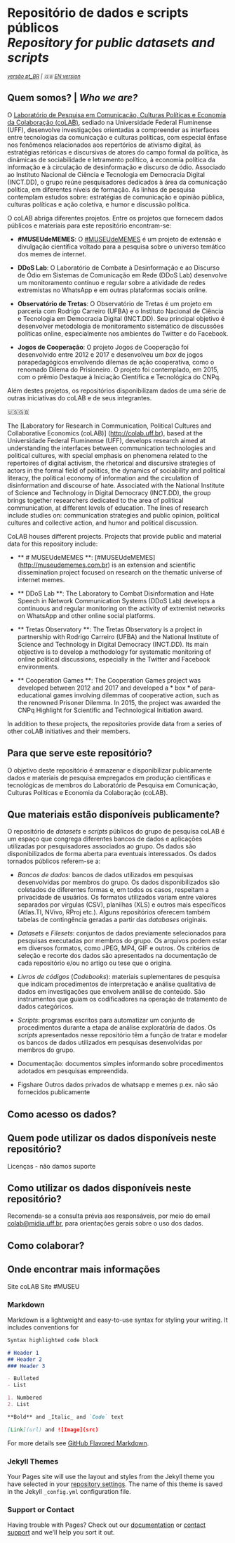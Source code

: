 # Repositório de dados e scripts públicos <br>*Repository for public datasets and scripts*

<small>*[versão pt_BR](https://github.com/coLAB-UFF/colab-uff.github.io/edit/main/README.md) | :uk: [EN version](https://github.com/coLAB-UFF/colab-uff.github.io/edit/main/en/README.md)*</small>

## Quem somos? | *Who we are?*

O [Laboratório de Pesquisa em Comunicação, Culturas Políticas e Economia da Colaboração (coLAB)](http://colab.uff.br), sediado na Universidade Federal Fluminense (UFF), desenvolve investigações orientadas a compreender as interfaces entre tecnologias da comunicação e culturas políticas, com especial ênfase nos fenômenos relacionados aos repertórios de ativismo digital, às estratégias retóricas e discursivas de atores do campo formal da política, às dinâmicas de sociabilidade e letramento político, à economia política da informação e à circulação de desinformação e discurso de ódio. Associado ao Instituto Nacional de Ciência e Tecnologia em Democracia Digital (INCT.DD), o grupo reúne pesquisadores dedicados à área da comunicação política, em diferentes níveis de formação. As linhas de pesquisa contemplam estudos sobre: estratégias de comunicação e opinião pública, culturas políticas e ação coletiva, e humor e discussão política.

O coLAB abriga diferentes projetos. Entre os projetos que fornecem dados públicos e materiais para este repositório encontram-se:

* **#MUSEUdeMEMES**: O [#MUSEUdeMEMES](http://museudememes.com.br) é um projeto de extensão e divulgação científica voltado para a pesquisa sobre o universo temático dos memes de internet. 

* **DDoS Lab**: O Laboratório de Combate à Desinformação e ao Discurso de Ódio em Sistemas de Comunicação em Rede (DDoS Lab) desenvolve um monitoramento contínuo e regular sobre a atividade de redes extremistas no WhatsApp e em outras plataformas sociais online.

* **Observatório de Tretas**: O Observatório de Tretas é um projeto em parceria com Rodrigo Carreiro (UFBA) e o Instituto Nacional de Ciência e Tecnologia em Democracia Digital (INCT.DD). Seu principal objetivo é desenvolver metodologia de monitoramento sistemático de discussões políticas online, especialmente nos ambientes do Twitter e do Facebook.

* **Jogos de Cooperação**: O projeto Jogos de Cooperação foi desenvolvido entre 2012 e 2017 e desenvolveu um *box* de jogos parapedagógicos envolvendo dilemas de ação cooperativa, como o renomado Dilema do Prisioneiro. O projeto foi contemplado, em 2015, com o prêmio Destaque à Iniciação Científica e Tecnológica do CNPq.

Além destes projetos, os repositórios disponibilizam dados de uma série de outras iniciativas do coLAB e de seus integrantes.

:us::uk:

The [Laboratory for Research in Communication, Political Cultures and Collaborative Economics (coLAB)] (http://colab.uff.br), based at the Universidade Federal Fluminense (UFF), develops research aimed at understanding the interfaces between communication technologies and political cultures, with special emphasis on phenomena related to the repertoires of digital activism, the rhetorical and discursive strategies of actors in the formal field of politics, the dynamics of sociability and political literacy, the political economy of information and the circulation of disinformation and discourse of hate. Associated with the National Institute of Science and Technology in Digital Democracy (INCT.DD), the group brings together researchers dedicated to the area of ​​political communication, at different levels of education. The lines of research include studies on: communication strategies and public opinion, political cultures and collective action, and humor and political discussion.

CoLAB houses different projects. Projects that provide public and material data for this repository include:

* ** # MUSEUdeMEMES **: [#MUSEUdeMEMES] (http://museudememes.com.br) is an extension and scientific dissemination project focused on research on the thematic universe of internet memes.

* ** DDoS Lab **: The Laboratory to Combat Disinformation and Hate Speech in Network Communication Systems (DDoS Lab) develops a continuous and regular monitoring on the activity of extremist networks on WhatsApp and other online social platforms.

* ** Tretas Observatory **: The Tretas Observatory is a project in partnership with Rodrigo Carreiro (UFBA) and the National Institute of Science and Technology in Digital Democracy (INCT.DD). Its main objective is to develop a methodology for systematic monitoring of online political discussions, especially in the Twitter and Facebook environments.

* ** Cooperation Games **: The Cooperation Games project was developed between 2012 and 2017 and developed a * box * of para-educational games involving dilemmas of cooperative action, such as the renowned Prisoner Dilemma. In 2015, the project was awarded the CNPq Highlight for Scientific and Technological Initiation award.

In addition to these projects, the repositories provide data from a series of other coLAB initiatives and their members.

## Para que serve este repositório?

O objetivo deste repositório é armazenar e disponibilizar publicamente dados e materiais de pesquisa empregados em produção científicas e tecnológicas de membros do Laboratório de Pesquisa em Comunicação, Culturas Políticas e Economia da Colaboração (coLAB).

## Que materiais estão disponíveis publicamente?

O repositório de *datasets* e *scripts* públicos do grupo de pesquisa coLAB é um espaço que congrega diferentes bancos de dados e aplicações utilizadas por pesquisadores associados ao grupo. Os dados são disponibilizados de forma aberta para eventuais interessados. Os dados tornados públicos referem-se a:

* *Bancos de dados*: bancos de dados utilizados em pesquisas desenvolvidas por membros do grupo. Os dados disponibilizados são coletados de diferentes formas e, em todos os casos, respeitam a privacidade de usuários. Os formatos utilizados variam entre valores separados por vírgulas (CSV), planilhas (XLS) e outros mais específicos (Atlas.TI, NVivo, RProj etc.). Alguns repositórios oferecem também tabelas de contingência geradas a partir das *databases* originais.

* *Datasets* e *Filesets*: conjuntos de dados previamente selecionados para pesquisas executadas por membros do grupo. Os arquivos podem estar em diversos formatos, como JPEG, MP4, GIF e outros. Os critérios de seleção e recorte dos dados são apresentados na documentação de cada repositório e/ou no artigo ou tese que o origina.

* *Livros de códigos* (*Codebooks*): materiais suplementares de pesquisa que indicam procedimentos de interpretação e análise qualitativa de dados em investigações que envolvem análise de conteúdo. São instrumentos que guiam os codificadores na operação de tratamento de dados categóricos.

* *Scripts*: programas escritos para automatizar um conjunto de procedimentos durante a etapa de análise exploratória de dados. Os *scripts* apresentados nesse repositório têm a função de tratar e modelar os bancos de dados utilizados em pesquisas desenvolvidas por membros do grupo.

* Documentação: documentos simples informando sobre procedimentos adotados em pesquisas empreendida.

+ Figshare
Outros dados privados de whatsapp e memes p.ex. não são fornecidos publicamente

## Como acesso os dados?


## Quem pode utilizar os dados disponíveis neste repositório?

Licenças - não damos suporte

## Como utilizar os dados disponíveis neste repositório?

Recomenda-se a consulta prévia aos responsáveis, por meio do email [colab@midia.uff.br](mailto:colab@midia.uff.br), para orientações gerais sobre o uso dos dados.

## Como colaborar?



## Onde encontrar mais informações

Site coLAB
Site #MUSEU

### Markdown

Markdown is a lightweight and easy-to-use syntax for styling your writing. It includes conventions for

```markdown
Syntax highlighted code block

# Header 1
## Header 2
### Header 3

- Bulleted
- List

1. Numbered
2. List

**Bold** and _Italic_ and `Code` text

[Link](url) and ![Image](src)
```

For more details see [GitHub Flavored Markdown](https://guides.github.com/features/mastering-markdown/).

### Jekyll Themes

Your Pages site will use the layout and styles from the Jekyll theme you have selected in your [repository settings](https://github.com/coLAB-UFF/colab.uff.github.io/settings). The name of this theme is saved in the Jekyll `_config.yml` configuration file.

### Support or Contact

Having trouble with Pages? Check out our [documentation](https://docs.github.com/categories/github-pages-basics/) or [contact support](https://github.com/contact) and we’ll help you sort it out.
